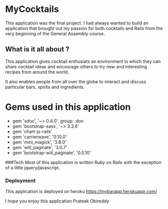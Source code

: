 # MyCocktails

This application was the final project. I had always wanted to build an application that brought out my passion for both cocktails and Rails from the very beginning of the General Assembly course.
## What is it all about ?
This application gives cocktail enthusiats an environment in which they can share cocktail ideas and encourage others to try new and interesting recipes from around the world.

 It also enables people from all over the globe to interact and discuss particular bars, spirits and ingredients.

# Gems used in this application

- gem 'sdoc', '~> 0.4.0', group: :doc
- gem 'bootstrap-sass', '~> 3.3.6'
- gem 'chart-js-rails'
- gem 'carrierwave', '0.10.0'
- gem 'mini_magick', '3.8.0'
- gem 'will_paginate', '3.0.7'
- gem 'bootstrap-will_paginate', '0.0.10'




###Tech
Most of this application is written Ruby on Rails with the exception of a little jquery/javascript.




### Deployment
This application is deployed on heroku https://mybarapp.herokuapp.com/

I hope you enjoy this application
Prateek Obireddy

